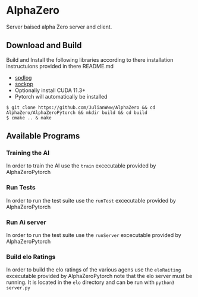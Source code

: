 # AlphaZero
Server baised alpha Zero server and client.

## Download and Build
Build and Install the following libraries according to there installation instructuions provided in there README.md
* [spdlog](https://github.com/gabime/spdlog/README.md)
* [sockpp](https://github.com/fpagliughi/sockpp/README.md)
* Optionally install CUDA 11.3+
* Pytorch will automatically be installed

```
$ git clone https://github.com/JulianWww/AlphaZero && cd AlphaZero/AlphaZeroPytorch && mkdir build && cd build
$ cmake .. & make
```

## Available Programs
### Training the AI
In order to train the AI use the ``train`` excecutable provided by AlphaZeroPytorch
### Run Tests
In order to run the test suite use the ``runTest`` excecutable provided by AlphaZeroPytorch
### Run Ai server
In order to run the test suite use the ``runServer`` excecutable provided by AlphaZeroPytorch

### Build elo Ratings
In order to build the elo ratings of the various agens use the ``eloRaiting`` excecutable provided by AlphaZeroPytorch note that the elo server must be running. It is located in the ``elo`` directory and can be run with ```python3 server.py```
